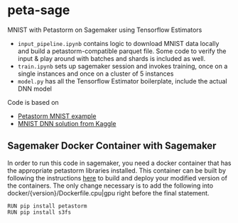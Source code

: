 # peta-sage
MNIST with Petastorm on Sagemaker using Tensorflow Estimators

* `input_pipeline.ipynb` contains logic to download MNIST data locally and build a petastorm-compatible parquet file. Some code to verify the input & play around with batches and shards is included as well.
* `train.ipynb` sets up sagemaker session and invokes training, once on a single instances and once on a cluster of 5 instances
* `model.py` has all the Tensorflow Estimator boilerplate, include the actual DNN model

Code is based on
* [Petastorm MNIST example](https://github.com/uber/petastorm/tree/master/examples/mnist)
* [MNIST DNN solution from Kaggle](https://www.kaggle.com/ilufei/mnist-with-tensorflow-dnn-97)

## Sagemaker Docker Container with Sagemaker

In order to run this code in sagemaker, you need a docker container that has the appropriate
petastorm libraries installed.  This container can be built by following the instructions 
[here](https://github.com/aws/sagemaker-tensorflow-container) to build and deploy your modified version of the containers.  The only change necessary is to add the following into docker/{version}/Dockerfile.cpu|gpu right before the final statement.

    RUN pip install petastorm
    RUN pip install s3fs


